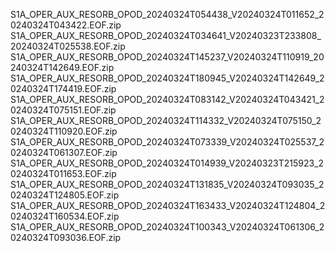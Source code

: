 S1A_OPER_AUX_RESORB_OPOD_20240324T054438_V20240324T011652_20240324T043422.EOF.zip
S1A_OPER_AUX_RESORB_OPOD_20240324T034641_V20240323T233808_20240324T025538.EOF.zip
S1A_OPER_AUX_RESORB_OPOD_20240324T145237_V20240324T110919_20240324T142649.EOF.zip
S1A_OPER_AUX_RESORB_OPOD_20240324T180945_V20240324T142649_20240324T174419.EOF.zip
S1A_OPER_AUX_RESORB_OPOD_20240324T083142_V20240324T043421_20240324T075151.EOF.zip
S1A_OPER_AUX_RESORB_OPOD_20240324T114332_V20240324T075150_20240324T110920.EOF.zip
S1A_OPER_AUX_RESORB_OPOD_20240324T073339_V20240324T025537_20240324T061307.EOF.zip
S1A_OPER_AUX_RESORB_OPOD_20240324T014939_V20240323T215923_20240324T011653.EOF.zip
S1A_OPER_AUX_RESORB_OPOD_20240324T131835_V20240324T093035_20240324T124805.EOF.zip
S1A_OPER_AUX_RESORB_OPOD_20240324T163433_V20240324T124804_20240324T160534.EOF.zip
S1A_OPER_AUX_RESORB_OPOD_20240324T100343_V20240324T061306_20240324T093036.EOF.zip